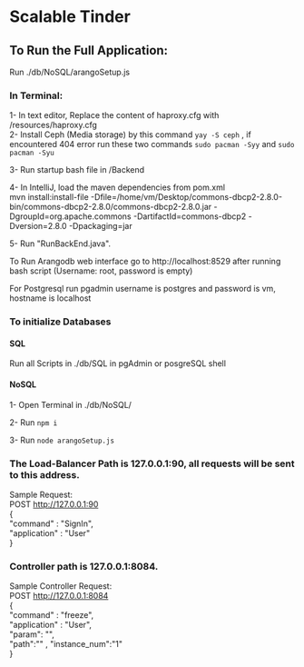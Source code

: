 # Scalable Tinder

## To Run the Full Application:

Run ./db/NoSQL/arangoSetup.js
### In Terminal:
1- In text editor, Replace the content of haproxy.cfg with /resources/haproxy.cfg  
2- Install Ceph (Media storage) by this command ```yay -S ceph``` , if encountered 404 error run these two commands ```sudo pacman -Syy``` and ```sudo pacman -Syu```

3- Run startup bash file in /Backend

4- In IntelliJ, load the maven dependencies from pom.xml  
mvn install:install-file -Dfile=/home/vm/Desktop/commons-dbcp2-2.8.0-bin/commons-dbcp2-2.8.0/commons-dbcp2-2.8.0.jar -DgroupId=org.apache.commons -DartifactId=commons-dbcp2 -Dversion=2.8.0 -Dpackaging=jar

5- Run "RunBackEnd.java".  


To Run Arangodb web interface go to http://localhost:8529 after running bash script (Username: root, password is empty)

For Postgresql run pgadmin username is postgres and password is vm, hostname is localhost

### To initialize Databases
#### SQL
Run all Scripts in ./db/SQL in pgAdmin or posgreSQL shell
#### NoSQL
1- Open Terminal in ./db/NoSQL/

2- Run ```npm i```

3- Run ```node arangoSetup.js```

### The Load-Balancer Path is 127.0.0.1:90, all requests will be sent to this address.  

Sample Request:   
POST http://127.0.0.1:90  
{  
"command" : "SignIn",  
"application" : "User"  
}  

### Controller path is 127.0.0.1:8084.  

Sample Controller Request:  
POST http://127.0.0.1:8084  
{  
"command" : "freeze",  
"application" : "User",  
"param": "",  
"path":""   ,
"instance_num":"1"  
}  
